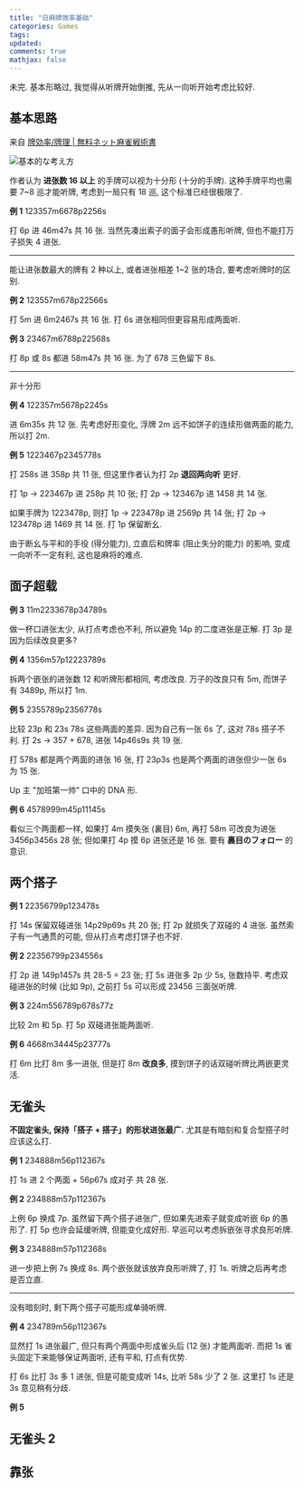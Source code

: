 ```yaml
---
title: "日麻牌效率基础"
categories: Games
tags: 
updated: 
comments: true
mathjax: false
---
```


未完. 基本形略过, 我觉得从听牌开始倒推, 先从一向听开始考虑比较好.

<!-- more -->


## 基本思路

来自 [牌効率/牌理 \| 無料ネット麻雀戦術書](http://beginners.biz/pairi/)

![基本的な考え方](https://shiina18.github.io/assets/posts/images/179682722238997.png "基本的な考え方")

作者认为 **进张数 16 以上** 的手牌可以视为十分形 (十分的手牌). 这种手牌平均也需要 7~8 巡才能听牌, 考虑到一局只有 18 巡, 这个标准已经很极限了.

**例 1** 123357m6678p2256s

打 6p 进 46m47s 共 16 张. 当然先凑出索子的面子会形成愚形听牌, 但也不能打万子损失 4 进张.

---

能让进张数最大的牌有 2 种以上, 或者进张相差 1~2 张的场合, 要考虑听牌时的区别.

**例 2** 123557m678p22566s

打 5m 进 6m2467s 共 16 张. 打 6s 进张相同但更容易形成两面听.

**例 3** 23467m6788p22568s

打 8p 或 8s 都进 58m47s 共 16 张. 为了 678 三色留下 8s.

---

非十分形

**例 4** 122357m5678p2245s

进 6m35s 共 12 张. 先考虑好形变化, 浮牌 2m 远不如饼子的连续形做两面的能力, 所以打 2m.

**例 5** 1223467p2345778s

打 258s 进 358p 共 11 张, 但这里作者认为打 2p **退回两向听** 更好.

打 1p -> 223467p 进 258p 共 10 张; 打 2p -> 123467p 进 1458 共 14 张.

如果手牌为 1223478p, 则打 1p -> 223478p 进 2569p 共 14 张; 打 2p -> 123478p 进 1469 共 14 张. 打 1p 保留断幺.

由于断幺与平和的手役 (得分能力), 立直后和牌率 (阻止失分的能力) 的影响, 变成一向听不一定有利, 这也是麻将的难点.

## 面子超载

**例 3** 11m2233678p34789s

做一杯口进张太少, 从打点考虑也不利, 所以避免 14p 的二度进张是正解. 打 3p 是因为后续改良更多?

**例 4** 1356m57p12223789s

拆两个嵌张的进张数 12 和听牌形都相同, 考虑改良. 万子的改良只有 5m, 而饼子有 3489p, 所以打 1m.

**例 5** 2355789p2356778s

比较 23p 和 23s 78s 这些两面的差异. 因为自己有一张 6s 了, 这对 78s 搭子不利. 打 2s -> 357 + 678, 进张 14p46s9s 共 19 张.

打 578s 都是两个两面的进张 16 张, 打 23p3s 也是两个两面的进张但少一张 6s 为 15 张.

Up 主 "加班第一帅" 口中的 DNA 形.

**例 6** 4578999m45p11145s

看似三个两面都一样, 如果打 4m 摸失张 (裏目) 6m, 再打 58m 可改良为进张 3456p3456s 28 张; 但如果打 4p 摸 6p 进张还是 16 张. 要有 **裏目のフォロー** 的意识.

## 两个搭子

**例 1** 22356799p123478s

打 14s 保留双碰进张 14p29p69s 共 20 张; 打 2p 就损失了双碰的 4 进张. 虽然索子有一气通贯的可能, 但从打点考虑打饼子也不好.

**例 2** 22356799p234556s

打 2p 进 149p1457s 共 28-5 = 23 张; 打 5s 进张多 2p 少 5s, 张数持平. 考虑双碰进张的时候 (比如 9p), 之前打 5s 可以形成 23456 三面张听牌.

**例 3**  224m556789p678s77z

比较 2m 和 5p. 打 5p 双碰进张能两面听.

**例 6** 4668m34445p23777s

打 6m 比打 8m 多一进张, 但是打 8m **改良多**, 摸到饼子的话双碰听牌比两嵌更灵活.

## 无雀头

**不固定雀头, 保持「搭子 + 搭子」的形状进张最广.** 尤其是有暗刻和复合型搭子时应该这么打.

**例 1** 234888m56p112367s

打 1s 进 2 个两面 + 56p67s 成对子 共 28 张.

**例 2** 234888m57p112367s

上例 6p 换成 7p. 虽然留下两个搭子进张广, 但如果先进索子就变成听嵌 6p 的愚形了. 打 5p 也许会延缓听牌, 但能变化成好形. 早巡可以考虑拆嵌张寻求良形听牌.

**例 3** 234888m57p112368s

进一步把上例 7s 换成 8s. 两个嵌张就该放弃良形听牌了, 打 1s. 听牌之后再考虑是否立直.

---

没有暗刻时, 剩下两个搭子可能形成单骑听牌.

**例 4** 234789m56p112367s

显然打 1s 进张最广, 但只有两个两面中形成雀头后 (12 张) 才能两面听. 而把 1s 雀头固定下来能够保证两面听, 还有平和, 打点有优势. 

打 6s 比打 3s 多 1 进张, 但是可能变成听 14s, 比听 58s 少了 2 张. 这里打 1s 还是 3s 意见稍有分歧.

**例 5**


## 无雀头 2

## 靠张